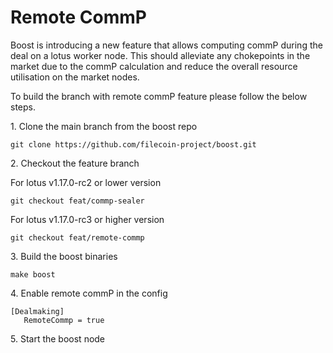 # Remote CommP

Boost is introducing a new feature that allows computing commP during the deal on a lotus worker node. This should alleviate any chokepoints in the market due to the commP calculation and reduce the overall resource utilisation on the market nodes.

To build the branch with remote commP feature please follow the below steps.

1\. Clone the main branch from the boost repo

```
git clone https://github.com/filecoin-project/boost.git
```

2\. Checkout the feature branch

&#x20;    For lotus v1.17.0-rc2 or lower version

```
git checkout feat/commp-sealer
```

&#x20;    For lotus v1.17.0-rc3 or higher version

```
git checkout feat/remote-commp
```

3\. Build the boost binaries

```
make boost
```

4\. Enable remote commP in the config

```
[Dealmaking]
   RemoteCommp = true
```

5\. Start the boost node
